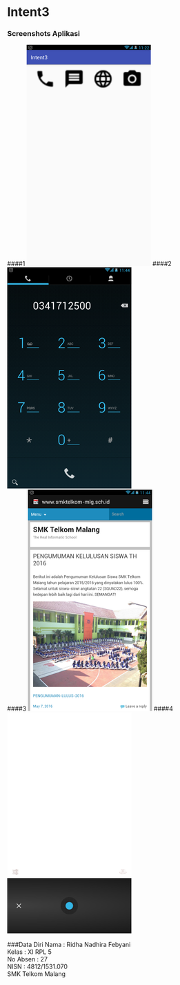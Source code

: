 # Intent3
### Screenshots Aplikasi
####1
![alt text](https://github.com/ridhanadhirafebyani/Intent3/blob/master/iii.png)
####2
![alt text](https://github.com/ridhanadhirafebyani/Intent3/blob/master/iii1.png)<br>
####3
![alt text](https://github.com/ridhanadhirafebyani/Intent3/blob/master/iii2.png)
####4
![alt text](https://github.com/ridhanadhirafebyani/Intent3/blob/master/iii3.png)

###Data Diri
Nama : Ridha Nadhira Febyani<br>
Kelas : XI RPL 5<br>
No Absen : 27<br>
NISN : 4812/1531.070<br>
SMK Telkom Malang
